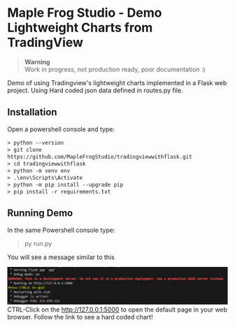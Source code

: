 # Maple Frog Studio - Demo Lightweight Charts from TradingView
>**Warning**  
>Work in progress, not production ready, poor documentation :)  

Demo of using Tradingview's lightweight charts implemented in a Flask web project. 
Using Hard coded json data defined in routes.py file.  

## Installation  
Open a powershell console and type:
```  
> python --version  
> git clone https://github.com/MapleFrogStudio/tradingviewwithflask.git
> cd tradingviewwithflask
> python -m venv env
> .\env\Scripts\Activate  
> python -m pip install --upgrade pip
> pip install -r requirements.txt
```

## Running Demo  
In the same Powershell console type:
> py run.py  

You will see a message similar to this  

![alt text](img/flaskip.png)  
CTRL-Click on the http://127.0.0.1:5000 to open the default page in your web browser. Follow the link to see a hard coded chart!
